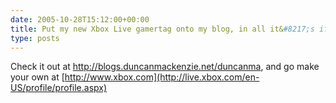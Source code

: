 ```yaml
---
date: 2005-10-28T15:12:00+00:00
title: Put my new Xbox Live gamertag onto my blog, in all it&#8217;s iframe glory&#8230;
type: posts
---
```

Check it out at http://blogs.duncanmackenzie.net/duncanma, and go make your own at [http://www.xbox.com](http://live.xbox.com/en-US/profile/profile.aspx)
